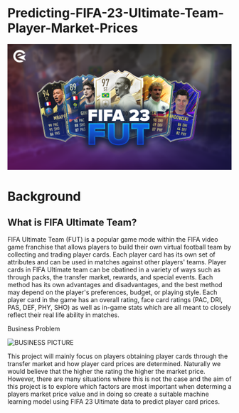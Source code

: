 # Predicting-FIFA-23-Ultimate-Team-Player-Market-Prices

![FUT PICTURE](./Images/FUT-23-Event-Promo-Release.png)

# Background

## What is FIFA Ultimate Team?

FIFA Ultimate Team (FUT) is a popular game mode within the FIFA video game franchise that allows players to build their own virtual football team by collecting and trading player cards. Each player card has its own set of attributes and can be used in matches against other players' teams. Player cards in FIFA Ultimate team can be obatined in a variety of ways such as through packs, the transfer market, rewards, and special events. Each method has its own advantages and disadvantages, and the best method may depend on the player's preferences, budget, or playing style. Each player card in the game has an overall rating, face card ratings (PAC, DRI, PAS, DEF, PHY, SHO) as well as in-game stats which are all meant to closely reflect their real life ability in matches. 


Business Problem

![BUSINESS PICTURE]("./Images/corporate-meeting-with-finance-director.jpg)

This project will mainly focus on players obtaining player cards through the transfer market and how player card prices are determined. Naturally we would believe that the higher the rating the higher the market price. However, there are many situations where this is not the case and the aim of this project is to explore which factors are most important when determing a players market price value and in doing so create a suitable machine learning  model using FIFA 23 Ultimate data to predict player card prices. 




